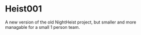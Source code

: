 # Heist001
A new version of the old NightHeist project, but smaller and more managable for a small 1 person team.
